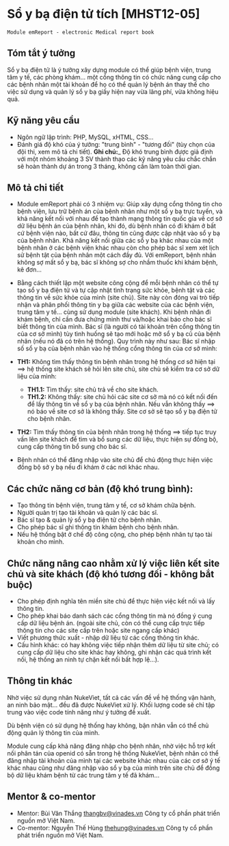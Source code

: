 Sổ y bạ điện tử tích [MHST12-05]
==========
`Module emReport - electronic Medical report book`

Tóm tắt ý tưởng
-----------

Sổ y bạ điện tử là ý tưởng xây dựng module có thể giúp bệnh viện, trung tâm y tế, các phòng khám... một cổng thông tin có chức năng cung cấp cho các bệnh nhân một tài khoản để họ có thể quản lý bệnh án thay thế cho việc sử dụng và quản lý sổ y bạ giấy hiện nay vừa lãng phí, vừa không hiệu quả.

Kỹ năng yêu cầu
--------------
+ Ngôn ngữ lập trình: PHP, MySQL, xHTML, CSS…
+ Đánh giá độ khó của ý tưởng: "trung bình" - "tương đối" (tùy chọn của đội thi, xem mô tả chi tiết).
__Ghi chú:___ Độ khó trung bình được giả định với một nhóm khoảng 3 SV thành thạo các kỹ năng yêu cầu chắc chắn sẽ hoàn thành dự án trong 3 tháng, không cần làm toàn thời gian.

Mô tả chi tiết
--------------
+ Module emReport phải có 3 nhiệm vụ: Giúp xây dựng cổng thông tin cho bệnh viện, lưu trữ bệnh án của bệnh nhân như một sổ y bạ trực tuyến, và khả năng kết nối với nhau để tạo thành mạng thông tin quốc gia về cơ sở dữ liệu bệnh án của bệnh nhân, khi đó, dù bệnh nhân có đi khám ở bất cứ bệnh viện nào, bất cứ đâu, thông tin cũng được cập nhật vào sổ y bạ của bệnh nhân. Khả năng kết nối giữa các sổ y bạ khác nhau của một bệnh nhân ở các bệnh viện khác nhau còn cho phép bác sĩ xem xét lịch sử bệnh tật của bệnh nhân một cách đầy đủ. Với emReport, bệnh nhân không sợ mất sổ y bạ, bác sĩ không sợ cho nhầm thuốc khi khám bệnh, kê đơn...
+ Bằng cách thiết lập một website công cộng để mỗi bệnh nhân có thể tự tạo sổ y bạ điện tử và tự cập nhật tình trạng sức khỏe, bệnh tật và các thông tin về sức khỏe của mình (site chủ). Site này còn đóng vai trò tiếp nhận và phân phối thông tin y bạ giữa các website của các bệnh viện, trung tâm y tế... cùng sử dụng module (site khách).
Khi bệnh nhân đi khám bệnh, chỉ cần đưa chứng minh thư và/hoặc khai báo cho bác sĩ biết thông tin của mình. Bác sĩ (là người có tài khoản trên cổng thông tin của cơ sở mình) tùy tình huống sẽ tạo mới hoặc mở sổ y bạ cũ của bệnh nhân (nếu nó đã có trên hệ thống). Quy trình này như sau: Bác sĩ nhập số sổ y bạ của bệnh nhân vào hệ thống cổng thông tin của cơ sở mình:
+ __TH1:__ Không tìm thấy thông tin bệnh nhân trong hệ thống cơ sở hiện tại ==> hệ thống site khách sẽ hỏi lên site chủ, site chủ sẽ kiểm tra cơ sở dữ liệu của mình: 
    + __TH1.1:__ Tìm thấy: site chủ trả về cho site khách. 
    + __TH1.2:__ Không thấy: site chủ hỏi các site cơ sở mà nó có kết nối đến để lấy thông tin về sổ y bạ của bệnh nhân. Nếu vẫn không thấy ==> nó báo về site cơ sở là không thấy. Site cơ sở sẽ tạo sổ y bạ điện tử cho bệnh nhân. 
+ __TH2:__ Tìm thấy thông tin của bệnh nhân trong hệ thống ==> tiếp tục truy vấn lên site khách để tìm và bổ sung các dữ liệu, thực hiện sự đồng bộ, cung cấp thông tin bổ sung cho bác sĩ.

+ Bệnh nhân có thể đăng nhập vào site chủ để chủ động thực hiện việc đồng bộ sở y bạ nếu đi khám ở các nơi khác nhau.

Các chức năng cơ bản (độ khó trung bình):
---------
+ Tạo thông tin bệnh viện, trung tâm y tế, cơ sở khám chữa bệnh.
+ Người quản trị tạo tài khoản và quản lý các bác sĩ.
+ Bác sĩ tạo & quản lý sổ y bạ điện tử cho bệnh nhân.
+ Cho phép bác sĩ ghi thông tin khám bệnh cho bệnh nhân.
+ Nếu hệ thống bật ở chế độ công cộng, cho phép bệnh nhân tự tạo tài khoản cho mình.

Chức năng nâng cao nhằm xử lý việc liên kết site chủ và site khách (độ khó tương đối - không bắt buộc)
-------------
+ Cho phép định nghĩa tên miền site chủ để thực hiện việc kết nối và lấy thông tin.
+ Cho phép khai báo danh sách các cổng thông tin mà nó đồng ý cung cấp dữ liệu bệnh án. (ngoài site chủ, còn có thể cung cấp trực tiếp thông tin cho các site cấp trên hoặc site ngang cấp khác)
+ Viết phương thức xuất - nhập dữ liệu từ các cổng thông tin khác.
+ Cấu hình khác: có hay không việc tiếp nhận thêm dữ liệu từ site chủ; có cung cấp dữ liệu cho site khác hay không, ghi nhận các quá trình kết nối, hệ thống an ninh tự chặn kết nối bất hợp lệ…).

Thông tin khác
-------
Nhờ việc sử dụng nhân NukeViet, tất cả các vấn đề về hệ thống vận hành, an ninh bảo mật… đều đã được NukeViet xử lý. Khối lượng code sẽ chỉ tập trung vào việc code tính năng như ý tưởng đề xuất.

Dù bệnh viện có sử dụng hệ thống hay không, bận nhân vẫn có thể chủ động quản lý thông tin của mình.

Module cung cấp khả năng đăng nhập cho bệnh nhân, nhờ việc hỗ trợ kết nối phân tán của openid có sẵn trong hệ thống NukeViet, bệnh nhân có thể đăng nhập tài khoản của mình tại các website khác nhau của các cơ sở ý tế khác nhau cũng như đăng nhập vào sổ y bạ của mình trên site chủ để đồng bộ dữ liệu khám bệnh từ các trung tâm y tế đã khám...

Mentor & co-mentor
---------
+ Mentor: Bùi Văn Thắng [thangbv@vinades.vn](thangbv@vinades.vn) Công ty cổ phần phát triển nguồn mở Việt Nam.
+ Co-mentor: Nguyễn Thế Hùng [thehung@vinades.vn](thehung@vinades.vn) Công ty cổ phần phát triển nguồn mở Việt Nam.

